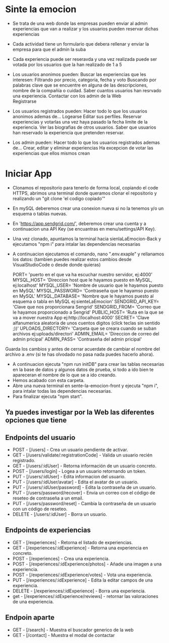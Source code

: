 # Sinte la emocion

- Se trata de una web donde las empresas pueden enviar al admin experiencias que van a realizar y los usuarios pueden reservar dichas experiencias

- Cada actividad tiene un formulario que debera rellenar y enviar la empresa para que el admin la suba

- Cada experiencia puede ser reseravda y una vez realizada puede ser votada por los usuarios que la han realizado de 1 a 5

- Los usuarios anonimos pueden:
  Buscar las experiencias que les interesen:
  Filtrando por precio, categoria, fecha y voto
  Buscando por palabras clave que se encuentre en alguna de las descripciones, nombre de la compañía o cuidad.
  Saber cuantos usuarios han resrvado una experiencia.
  Contactar con los admin de la Web  
   Registrarse

- Los usuarios registrados pueden:
  Hacer todo lo que los usuarios anonimos ademas de...
  Logearse
  Editar sus perfiles.
  Reservar experiencias y votarlas una vez haya pasado la fecha limite de la experiencia.
  Ver las biografias de otros usuarios.
  Saber que usuarios han reservado la experiencia que pretenden reservar.

- Los admin pueden:
  Hacer todo lo que los usuarios registrados ademas de...
  Crear, editar y eliminar experiencias
  Ha excepcion de votar las experiencias que ellos mismos crean

# Iniciar App

- Clonamos el repositorio para tenerlo de forma local, copiando el code HTTPS, abrimos una terminal donde queramos clonar el repositorio y realizando un "git clone 'el codigo copiado'"
- En mySQL deberemos crear una conexion nueva si no la tenemos y/o un esquema o tablas nuevas.
- En 'https://app.sendgrid.com/', deberemos crear una cuenta y a continuacion una API Key (se encuantras en menu/settings/API Key).
- Una vez clonado, apuntamos la terminal hacia sienlaLaEmocion-Back y ejecutamos "npm i" para intalar las dependencias necesarias
- A continuacion ejecutamos el comando, nano ".env.exaple" y rellanamos los datos: (tambien puedes realizar estos cambios desde VisualStudioCode o desde donde quieras)

  PORT= 'puerto en el que va ha escuchar nuestro servidor, ej:4000'
  MYSQL_HOST= 'Direccion host que le hayamos puesto en MySQL, ej:localhost'
  MYSQL_USER= 'Nombre de usuario que le hayamos puesto en MySQL'
  MYSQL_PASSWORD= 'Contraseña que le hayamso puesto en MySQL'
  MYSQL_DATABASE= 'Nombre que le hayamos puesto al esquema o tabla en MySQL ej:sienteLaEmocion'
  SENDGRID_API_KEY= 'Clave que nos proporcionara Sengrid'
  SENDGRID_FROM= 'Correo que le hayamos proporcionado a Sengrid'
  PUBLIC_HOST= 'Ruta en la que se va a mover nuestra App ej:http://localhost:4000'
  SECRET= 'Clave alfanumerica aleatoria de unos cuentos digitos (click teclas sin sentido ;))'
  UPLOADS_DIRECTORY= 'Carpeta que se creara cuando se suban archivos ej:uploads/directori'
  ADMIN_EMAIL= 'Direccion de correo del admin pricipal'
  ADMIN_PASS= 'Contraseña del admin pricipal'

Guarda los cambios y antes de cerrar acuerdate de cambiar el nombre del archivo a .env (si te has olvodado no pasa nada puedes hacerlo ahora).

- A continuacion ejecuta "npm run initDB" para crear las tablas necesarias en la base de datos y algunos datos de prueba, si todo a ido bien te apareceran el nombre de lo que se a ido creando.
- Hemos acabado con esta carpeta.
- Abre una nueva terminal en sente-la-emocion-front y ejecuta "npm i", para intalar todas las dependencias necesarias.
- Para finalizar ejecuta "npm start".

## Ya puedes investigar por la Web las diferentes opciones que tiene

## Endpoints del usuario

- POST - [/users] - Crea un usuario pendiente de activar.
- GET - [/users/validate/:registrationCode] - Valida un usuario recién registrado.
- GET - [/users/:idUser] - Retorna información de un usuario concreto.
- POST - [/users/login] - Logea a un usuario retornando un token.
- PUT - [/users/:idUser] - Edita informacion del usuario.
- PUT - [/users/:idUser/avatar] - Edita el avatar de un usuario.
- PUT - [/users/:idUser/password] - Edita la contraseña de un usuario.
- PUT - [/users/password/recover] - Envia un correo con el código de reseteo de contraseña a un email.
- PUT - [/users/password/reset] - Cambia la contraseña de un usuario con un código de reseteo.
- DELETE - [/users/:idUser] - Borra un usuario.

## Endpoints de experiencias

- GET - [/experiences] - Retorna el listado de experiencias.
- GET - [/experiences/:idExperience] - Retorna una experiencia en concreto.
- POST - [/experiences] - Crea una experiencia.
- POST - [/experiences/:idExperience/photos] - Añade una imagen a una experiencia.
- POST - [/experiences/:idExperience/votes] - Vota una experiencia.
- PUT - [/experiences/:idExperience] - Edita la editar campos de una experiencia.
- DELETE - [/experiences/:idExperience] - Borra una experiencia.
- get - [/experiences/:idExperience/reviews] - retornar las valoraciones de una experiencia.

## Endpoin aparte

- GET - [/search] - Muestra el buscador generico de la web
- GET - [/contact] - Muestra el modal de contactar
